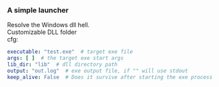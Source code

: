 ### A simple launcher
Resolve the Windows dll hell.   
Customizable DLL folder  
cfg:
```yaml
executable: "test.exe"  # target exe file
args: [ ]  # the target exe start args
lib_dir: "lib"  # dll directory path
output: "out.log"  # exe output file, if "" will use stdout
keep_alive: False  # Does it survive after starting the exe process
```